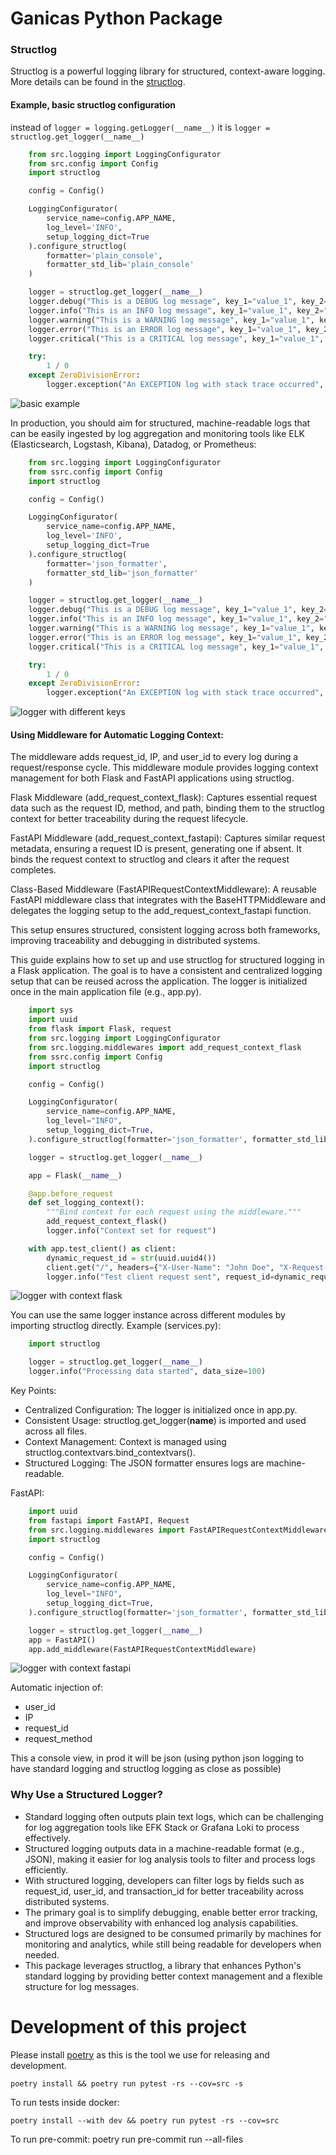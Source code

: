 # Ganicas Python Package

### Structlog
Structlog is a powerful logging library for structured, context-aware logging.
More details can be found in the [structlog](https://www.structlog.org/en/stable/).

#### Example, basic structlog configuration

instead of `logger = logging.getLogger(__name__)` it is `logger = structlog.get_logger(__name__)`

```python
    from src.logging import LoggingConfigurator
    from src.config import Config
    import structlog

    config = Config()

    LoggingConfigurator(
        service_name=config.APP_NAME,
        log_level='INFO',
        setup_logging_dict=True
    ).configure_structlog(
        formatter='plain_console',
        formatter_std_lib='plain_console'
    )

    logger = structlog.get_logger(__name__)
    logger.debug("This is a DEBUG log message", key_1="value_1", key_2="value_2", key_n="value_n")
    logger.info("This is an INFO log message", key_1="value_1", key_2="value_2", key_n="value_n")
    logger.warning("This is a WARNING log message", key_1="value_1", key_2="value_2", key_n="value_n")
    logger.error("This is an ERROR log message", key_1="value_1", key_2="value_2", key_n="value_n")
    logger.critical("This is a CRITICAL log message", key_1="value_1", key_2="value_2", key_n="value_n")

    try:
        1 / 0
    except ZeroDivisionError:
        logger.exception("An EXCEPTION log with stack trace occurred", key_1="value_1", key_2="value_2")


```
![basic example](images/plain_console_logger.png)


In production, you should aim for structured, machine-readable logs that can be easily ingested by log aggregation and monitoring tools like ELK (Elasticsearch, Logstash, Kibana), Datadog, or Prometheus:

```python
    from src.logging import LoggingConfigurator
    from ssrc.config import Config
    import structlog

    config = Config()

    LoggingConfigurator(
        service_name=config.APP_NAME,
        log_level='INFO',
        setup_logging_dict=True
    ).configure_structlog(
        formatter='json_formatter',
        formatter_std_lib='json_formatter'
    )

    logger = structlog.get_logger(__name__)
    logger.debug("This is a DEBUG log message", key_1="value_1", key_2="value_2", key_n="value_n")
    logger.info("This is an INFO log message", key_1="value_1", key_2="value_2", key_n="value_n")
    logger.warning("This is a WARNING log message", key_1="value_1", key_2="value_2", key_n="value_n")
    logger.error("This is an ERROR log message", key_1="value_1", key_2="value_2", key_n="value_n")
    logger.critical("This is a CRITICAL log message", key_1="value_1", key_2="value_2", key_n="value_n")

    try:
        1 / 0
    except ZeroDivisionError:
        logger.exception("An EXCEPTION log with stack trace occurred", key_1="value_1", key_2="value_2")
```

![logger with different keys](images/json_logger.png)


#### Using Middleware for Automatic Logging Context:

The middleware adds request_id, IP, and user_id to every log during a request/response cycle.
This middleware module provides logging context management for both Flask and FastAPI applications using structlog.

Flask Middleware (add_request_context_flask): Captures essential request data such as the request ID, method, and path, binding them to the structlog context for better traceability during the request lifecycle.

FastAPI Middleware (add_request_context_fastapi): Captures similar request metadata, ensuring a request ID is present, generating one if absent.
It binds the request context to structlog and clears it after the request completes.

Class-Based Middleware (FastAPIRequestContextMiddleware): A reusable FastAPI middleware class that integrates with the BaseHTTPMiddleware and delegates the logging setup to the add_request_context_fastapi function.

This setup ensures structured, consistent logging across both frameworks, improving traceability and debugging in distributed systems.


This guide explains how to set up and use structlog for structured logging in a Flask application. The goal is to have a consistent and centralized logging setup that can be reused across the application.
The logger is initialized once in the main application file (e.g., app.py).

```python
    import sys
    import uuid
    from flask import Flask, request
    from src.logging import LoggingConfigurator
    from src.logging.middlewares import add_request_context_flask
    from ssrc.config import Config
    import structlog

    config = Config()

    LoggingConfigurator(
        service_name=config.APP_NAME,
        log_level="INFO",
        setup_logging_dict=True,
    ).configure_structlog(formatter='json_formatter', formatter_std_lib='json_formatter')

    logger = structlog.get_logger(__name__)

    app = Flask(__name__)

    @app.before_request
    def set_logging_context():
        """Bind context for each request using the middleware."""
        add_request_context_flask()
        logger.info("Context set for request")

    with app.test_client() as client:
        dynamic_request_id = str(uuid.uuid4())
        client.get("/", headers={"X-User-Name": "John Doe", "X-Request-ID": dynamic_request_id})
        logger.info("Test client request sent", request_id=dynamic_request_id)

```

![logger with context flask](images/flask_logger_with_context.png)

You can use the same logger instance across different modules by importing structlog directly.
Example (services.py):


```python
    import structlog

    logger = structlog.get_logger(__name__)
    logger.info("Processing data started", data_size=100)
```
Key Points:

- Centralized Configuration: The logger is initialized once in app.py.
- Consistent Usage: structlog.get_logger(__name__) is imported and used across all files.
- Context Management: Context is managed using structlog.contextvars.bind_contextvars().
- Structured Logging: The JSON formatter ensures logs are machine-readable.

FastAPI:

```python
    import uuid
    from fastapi import FastAPI, Request
    from src.logging.middlewares import FastAPIRequestContextMiddleware
    import structlog

    config = Config()

    LoggingConfigurator(
        service_name=config.APP_NAME,
        log_level="INFO",
        setup_logging_dict=True,
    ).configure_structlog(formatter='json_formatter', formatter_std_lib='json_formatter')

    logger = structlog.get_logger(__name__)
    app = FastAPI()
    app.add_middleware(FastAPIRequestContextMiddleware)

```
![logger with context fastapi](images/fastapi_logger_with_context.png)


Automatic injection of:
-   user_id
-   IP
-   request_id
-  request_method


This a console view, in prod it will be json (using python json logging to have standard logging and structlog logging as close as possible)


### Why Use a Structured Logger?
-   Standard logging often outputs plain text logs, which can be challenging for log aggregation tools like EFK Stack or Grafana Loki to process effectively.
-   Structured logging outputs data in a machine-readable format (e.g., JSON), making it easier for log analysis tools to filter and process logs efficiently.
-   With structured logging, developers can filter logs by fields such as request_id, user_id, and transaction_id for better traceability across distributed systems.
-   The primary goal is to simplify debugging, enable better error tracking, and improve observability with enhanced log analysis capabilities.
-   Structured logs are designed to be consumed primarily by machines for monitoring and analytics, while still being readable for developers when needed.
-   This package leverages structlog, a library that enhances Python's standard logging by providing better context management and a flexible structure for log messages.


# Development of this project

Please install [poetry](https://python-poetry.org/docs/#installation) as this is the tool we use for releasing and development.

    poetry install && poetry run pytest -rs --cov=src -s

To run tests inside docker:

    poetry install --with dev && poetry run pytest -rs --cov=src

To run pre-commit:
    poetry run pre-commit run --all-files
